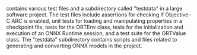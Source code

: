 contains various test files and a subdirectory called "testdata" in a large software project. The test files include assertions for checking if Objective-C ARC is enabled, unit tests for loading and manipulating properties in a checkpoint file, tests for the ORTEnv class, tests for the initialization and execution of an ONNX Runtime session, and a test suite for the ORTValue class. The "testdata" subdirectory contains scripts and files related to generating and converting ONNX models in the project.